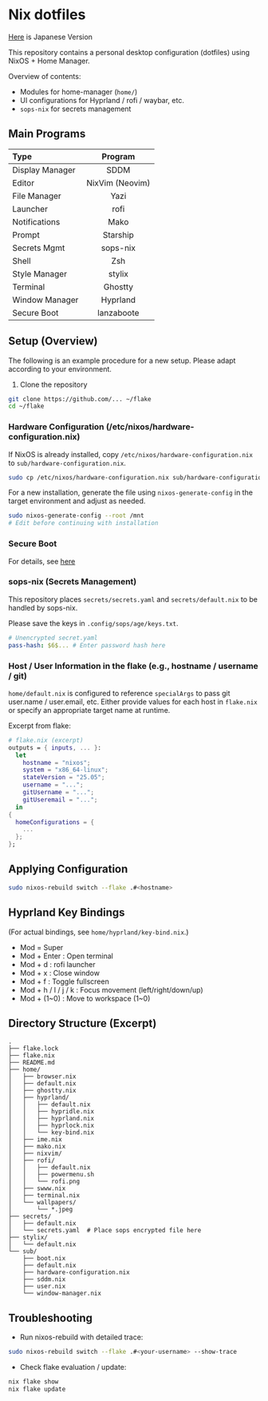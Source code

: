 # Nix dotfiles

[Here](./README-jp.md) is Japanese Version

This repository contains a personal desktop configuration (dotfiles) using NixOS + Home Manager.

Overview of contents:

- Modules for home-manager (`home/`)
- UI configurations for Hyprland / rofi / waybar, etc.
- `sops-nix` for secrets management

## Main Programs

| Type | Program |
| :- | :-: |
| Display Manager | SDDM |
| Editor | NixVim (Neovim) |
| File Manager | Yazi |
| Launcher | rofi |
| Notifications | Mako |
| Prompt | Starship |
| Secrets Mgmt | sops-nix |
| Shell | Zsh |
| Style Manager | stylix |
| Terminal | Ghostty |
| Window Manager | Hyprland |
| Secure Boot | lanzaboote |

## Setup (Overview)

The following is an example procedure for a new setup. Please adapt according to your environment.

1. Clone the repository

```bash
git clone https://github.com/... ~/flake
cd ~/flake
```

### Hardware Configuration (/etc/nixos/hardware-configuration.nix)

If NixOS is already installed, copy `/etc/nixos/hardware-configuration.nix` to `sub/hardware-configuration.nix`.

```bash
sudo cp /etc/nixos/hardware-configuration.nix sub/hardware-configuration.nix 
```

For a new installation, generate the file using `nixos-generate-config` in the target environment and adjust as needed.

```bash
sudo nixos-generate-config --root /mnt
# Edit before continuing with installation
```

### Secure Boot

For details, see [here](https://github.com/nix-community/lanzaboote/blob/master/docs/QUICK_START.md)

### sops-nix (Secrets Management)

This repository places `secrets/secrets.yaml` and `secrets/default.nix` to be handled by sops-nix.

Please save the keys in `.config/sops/age/keys.txt`.

```yaml
# Unencrypted secret.yaml
pass-hash: $6$... # Enter password hash here
```

### Host / User Information in the flake (e.g., hostname / username / git)

`home/default.nix` is configured to reference `specialArgs` to pass git user.name / user.email, etc. Either provide values for each host in `flake.nix` or specify an appropriate target name at runtime.

Excerpt from flake:

```nix
# flake.nix (excerpt)
outputs = { inputs, ... }:
  let
    hostname = "nixos";
    system = "x86_64-linux";
    stateVersion = "25.05";
    username = "...";
    gitUsername = "...";
    gitUseremail = "...";
  in
{
  homeConfigurations = {
    ...
  };
};
```

## Applying Configuration

```bash
sudo nixos-rebuild switch --flake .#<hostname>
```

## Hyprland Key Bindings

(For actual bindings, see `home/hyprland/key-bind.nix`.)

- Mod = Super
- Mod + Enter : Open terminal
- Mod + d : rofi launcher
- Mod + x : Close window
- Mod + f : Toggle fullscreen
- Mod + h / l / j / k : Focus movement (left/right/down/up)
- Mod + (1~0) : Move to workspace (1~0)

## Directory Structure (Excerpt)

```
.
├── flake.lock
├── flake.nix
├── README.md
├── home/
│   ├── browser.nix
│   ├── default.nix
│   ├── ghostty.nix
│   ├── hyprland/
│   │   ├── default.nix
│   │   ├── hypridle.nix
│   │   ├── hyprland.nix
│   │   ├── hyprlock.nix
│   │   └── key-bind.nix
│   ├── ime.nix
│   ├── mako.nix
│   ├── nixvim/
│   ├── rofi/
│   │   ├── default.nix
│   │   ├── powermenu.sh
│   │   └── rofi.png
│   ├── swww.nix
│   ├── terminal.nix
│   └── wallpapers/
│       └── *.jpeg
├── secrets/
│   ├── default.nix
│   └── secrets.yaml  # Place sops encrypted file here
├── stylix/
│   └── default.nix
└── sub/
    ├── boot.nix
    ├── default.nix
    ├── hardware-configuration.nix
    ├── sddm.nix
    ├── user.nix
    └── window-manager.nix
```

## Troubleshooting

- Run nixos-rebuild with detailed trace:

```bash
sudo nixos-rebuild switch --flake .#<your-username> --show-trace
```

- Check flake evaluation / update:

```bash
nix flake show
nix flake update
```